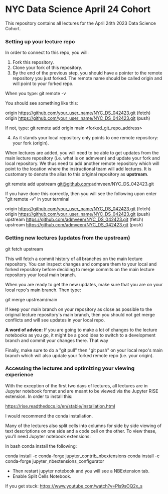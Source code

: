 # NYC Data Science April 24 Cohort


This repository contains all lectures for the April 24th 2023 Data Science Cohort.

### Setting up your lecture repo

In order to connect to this repo, you will:

1. Fork this repository.
2. Clone your fork of this repository.
3. By the end of the previous step, you should have a pointer to the remote repository you just forked. The remote name should be called origin and will point to your forked repo.

When you type: git remote -v

You should see something like this:

origin  https://github.com/your_user_name/NYC_DS_042423.git (fetch)
origin  https://github.com/your_user_name/NYC_DS_042423.git (push)

If not, type: git remote add origin main <forked_git_repo_address>

4. As it stands your local repository only points to one remote repository: your fork (origin).

When lectures are added, you will need to be able to get updates from the main lecture repository (i.e. what is on admveen) and update your fork and local repository. We thus need to add another remote repository which will point to the location where the instructional team will add lectures. It is customary to denote the alias to this original repository as **upstream**.

git remote add upstream git@github.com:admveen/NYC_DS_042423.git

If you have done this correctly, then you will see the following upon enter "git remote -v" in your terminal


origin  https://github.com/your_user_name/NYC_DS_042423.git (fetch)
origin  https://github.com/your_user_name/NYC_DS_042423.git (push)
upstream  https://github.com/admveen/NYC_DS_042423.git (fetch)
upstream  https://github.com/admveen/NYC_DS_042423.git (push)

### Getting new lectures (updates from the upstream)

git fetch upstream 

This will fetch a commit history of all branches on the main lecture repository. You can inspect changes and compare them to your local and forked repository before deciding to merge commits on the main lecture repository your local main branch.

When you are ready to get the new updates, make sure that you are on your local repo's main branch. Then type:

git merge upstream/main

If keep your main branch on your repository as close as possible to the original lecture repository's main branch, then you should not get merge conflicts and will see updates in your local repo.

**A word of advice:** If you are going to make a lot of changes to the lecture notebooks as you go, it might be a good idea to switch to a development branch and commit your changes there. That way

Finally, make sure to do a "git pull" then "git push" on your local repo's main branch which will also update your forked remote repo (i.e. your origin).


### Accessing the lectures and optimizing your viewing experience

With the exception of the first two days of lectures, all lectures are in Jupyter notebook format and are meant to be viewed via the Jupyter RISE extension. In order to install this:

https://rise.readthedocs.io/en/stable/installation.html

I would recommend the conda installation.

Many of the lectures also split cells into columns for side by side viewing of text descriptions on one side and a code cell on the other. To view these, you'll need Jupyter notebook extensions:

In bash conda install the following:

conda install -c conda-forge jupyter_contrib_nbextensions
conda install -c conda-forge jupyter_nbextensions_configurator

- Then restart jupyter notebook and you will see a NBExtension tab. 
- Enable Split Cells Notebook.

If you get stuck: https://www.youtube.com/watch?v=Pls9sOQ2x_s
